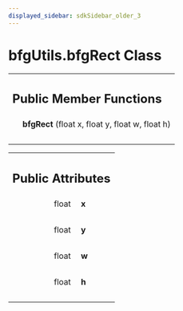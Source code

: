 ```yaml
---
displayed_sidebar: sdkSidebar_older_3
---
```

# bfgUtils.bfgRect Class 

<div class="contents"><table class="memberdecls"><tr class="heading"><td colspan="2"><h2 class="groupheader"><a id="pub-methods" name="pub-methods"></a> Public Member Functions</h2></td></tr><tr class="memitem:a93c38654c5a60b5f61bde9e92e269a5a"><td class="memItemLeft" align="right" valign="top"><a id="a93c38654c5a60b5f61bde9e92e269a5a" name="a93c38654c5a60b5f61bde9e92e269a5a"></a> &#160;</td><td class="memItemRight" valign="bottom"><b>bfgRect</b> (float x, float y, float w, float h)</td></tr><tr class="separator:a93c38654c5a60b5f61bde9e92e269a5a"><td class="memSeparator" colspan="2">&#160;</td></tr></table><table class="memberdecls"><tr class="heading"><td colspan="2"><h2 class="groupheader"><a id="pub-attribs" name="pub-attribs"></a> Public Attributes</h2></td></tr><tr class="memitem:a42f76fb1ee7b8aeb08649dbaec0b64f3"><td class="memItemLeft" align="right" valign="top"><a id="a42f76fb1ee7b8aeb08649dbaec0b64f3" name="a42f76fb1ee7b8aeb08649dbaec0b64f3"></a> float&#160;</td><td class="memItemRight" valign="bottom"><b>x</b></td></tr><tr class="separator:a42f76fb1ee7b8aeb08649dbaec0b64f3"><td class="memSeparator" colspan="2">&#160;</td></tr><tr class="memitem:aca9769ac9047cbd2aa2d2691b61ab2cf"><td class="memItemLeft" align="right" valign="top"><a id="aca9769ac9047cbd2aa2d2691b61ab2cf" name="aca9769ac9047cbd2aa2d2691b61ab2cf"></a> float&#160;</td><td class="memItemRight" valign="bottom"><b>y</b></td></tr><tr class="separator:aca9769ac9047cbd2aa2d2691b61ab2cf"><td class="memSeparator" colspan="2">&#160;</td></tr><tr class="memitem:a3347eeb302c2764c71721d31a813fe8f"><td class="memItemLeft" align="right" valign="top"><a id="a3347eeb302c2764c71721d31a813fe8f" name="a3347eeb302c2764c71721d31a813fe8f"></a> float&#160;</td><td class="memItemRight" valign="bottom"><b>w</b></td></tr><tr class="separator:a3347eeb302c2764c71721d31a813fe8f"><td class="memSeparator" colspan="2">&#160;</td></tr><tr class="memitem:aba235d8e69aa1db025a4d6462b682fe8"><td class="memItemLeft" align="right" valign="top"><a id="aba235d8e69aa1db025a4d6462b682fe8" name="aba235d8e69aa1db025a4d6462b682fe8"></a> float&#160;</td><td class="memItemRight" valign="bottom"><b>h</b></td></tr><tr class="separator:aba235d8e69aa1db025a4d6462b682fe8"><td class="memSeparator" colspan="2">&#160;</td></tr></table></div> 
